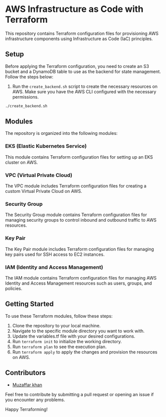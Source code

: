 # AWS Infrastructure as Code with Terraform

This repository contains Terraform configuration files for provisioning AWS infrastructure components using Infrastructure as Code (IaC) principles.

## Setup

Before applying the Terraform configuration, you need to create an S3 bucket and a DynamoDB table to use as the backend for state management. Follow the steps below:

1. Run the `create_backend.sh` script to create the necessary resources on AWS. Make sure you have the AWS CLI configured with the necessary permissions.

```bash
./create_backend.sh
```

## Modules

The repository is organized into the following modules:

### EKS (Elastic Kubernetes Service)

This module contains Terraform configuration files for setting up an EKS cluster on AWS.

### VPC (Virtual Private Cloud)

The VPC module includes Terraform configuration files for creating a custom Virtual Private Cloud on AWS.

### Security Group

The Security Group module contains Terraform configuration files for managing security groups to control inbound and outbound traffic to AWS resources.

### Key Pair

The Key Pair module includes Terraform configuration files for managing key pairs used for SSH access to EC2 instances.

### IAM (Identity and Access Management)

The IAM module contains Terraform configuration files for managing AWS Identity and Access Management resources such as users, groups, and policies.

## Getting Started

To use these Terraform modules, follow these steps:

1. Clone the repository to your local machine.
2. Navigate to the specific module directory you want to work with.
3. Update the variables.tf file with your desired configurations.
4. Run `terraform init` to initialize the working directory.
5. Run `terraform plan` to see the execution plan.
6. Run `terraform apply` to apply the changes and provision the resources on AWS.

## Contributors

- [Muzaffar khan](https://github.com/muzafferjoya/sunbird-ed-aws)

Feel free to contribute by submitting a pull request or opening an issue if you encounter any problems.

Happy Terraforming!
